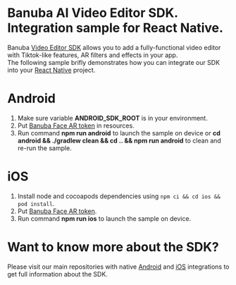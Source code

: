 # Banuba AI Video Editor SDK. Integration sample for React Native.
Banuba [Video Editor SDK](https://www.banuba.com/video-editor-sdk) allows you to add a fully-functional video editor with Tiktok-like features, AR filters and effects in your app.   
The following sample brifly demonstrates how you can integrate our SDK into your [React Native](https://reactnative.dev/) project.  

# Android  
1. Make sure variable **ANDROID_SDK_ROOT** is in your environment.
2. Put [Banuba Face AR token](https://github.com/Banuba/ve-sdk-react-native-integration-sample/blob/main/android/app/src/main/res/values/strings.xml#5) in resources.
3. Run command **npm run android** to launch the sample on device or **cd android && ./gradlew clean && cd .. && npm run android** to clean and re-run the sample.

# iOS  
1. Install node and cocoapods dependencies using `npm ci && cd ios && pod install`.
1. Put [Banuba Face AR token](https://github.com/Banuba/ve-sdk-react-native-integration-sample/blob/b3b66dde43750a95df8c84e35b1226c5a557d6fe/ios/VideoEditorModule.swift#L23).
1. Run command **npm run ios** to launch the sample on device.

# Want to know more about the SDK?  
Please visit our main repositories with native [Android](https://github.com/Banuba/ve-sdk-android-integration-sample) and [iOS](https://github.com/Banuba/ve-sdk-ios-integration-sample) integrations to get full information about the SDK.

